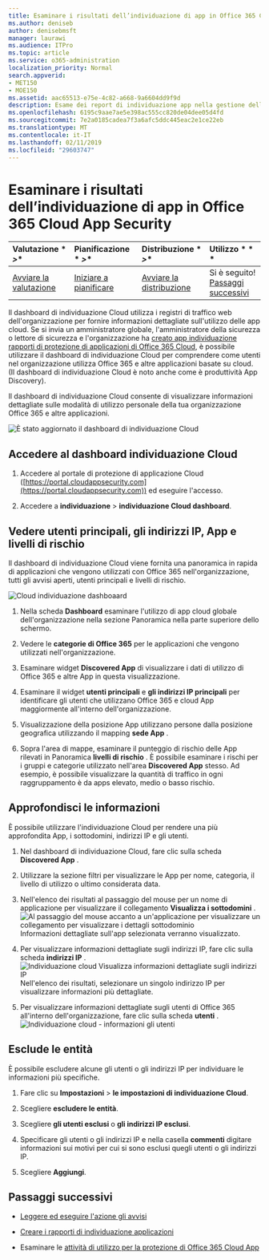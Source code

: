 ```yaml
---
title: Esaminare i risultati dell’individuazione di app in Office 365 Cloud App Security
ms.author: deniseb
author: denisebmsft
manager: laurawi
ms.audience: ITPro
ms.topic: article
ms.service: o365-administration
localization_priority: Normal
search.appverid:
- MET150
- MOE150
ms.assetid: aac65513-e75e-4c82-a668-9a6604dd9f9d
description: Esame dei report di individuazione app nella gestione della protezione avanzata consentono di ulteriori informazioni sull'utilizzano di applicazioni basate su cloud persone nell'organizzazione. Dopo aver creato i rapporti di individuazione app utilizzando i file di registro dai firewall e proxy, esaminare i risultati nel dashboard di individuazione applicazioni.
ms.openlocfilehash: 6195c9aae7ae5e398ac555cc820de04dee05d4fd
ms.sourcegitcommit: 7e2a0185cadea7f3a6afc5ddc445eac2e1ce22eb
ms.translationtype: MT
ms.contentlocale: it-IT
ms.lasthandoff: 02/11/2019
ms.locfileid: "29603747"
---
```

# <a name="review-app-discovery-findings-in-office-365-cloud-app-security"></a>Esaminare i risultati dell’individuazione di app in Office 365 Cloud App Security
  
|Valutazione * *\>**|Pianificazione * *\>**|Distribuzione * *\>**|Utilizzo * * *|
|:-----|:-----|:-----|:-----|
|[Avviare la valutazione](office-365-cas-overview.md) <br/> |[Iniziare a pianificare](get-ready-for-office-365-cas.md) <br/> |[Avviare la distribuzione](turn-on-office-365-cas.md) <br/> |Si è seguito!  <br/> [Passaggi successivi](#next-steps) <br/> |
   
Il dashboard di individuazione Cloud utilizza i registri di traffico web dell'organizzazione per fornire informazioni dettagliate sull'utilizzo delle app cloud. Se si invia un amministratore globale, l'amministratore della sicurezza o lettore di sicurezza e l'organizzazione ha [creato app individuazione rapporti di protezione di applicazioni di Office 365 Cloud](create-app-discovery-reports-in-ocas.md), è possibile utilizzare il dashboard di individuazione Cloud per comprendere come utenti nel organizzazione utilizza Office 365 e altre applicazioni basate su cloud. (Il dashboard di individuazione Cloud è noto anche come è produttività App Discovery).
  
 Il dashboard di individuazione Cloud consente di visualizzare informazioni dettagliate sulle modalità di utilizzo personale della tua organizzazione Office 365 e altre applicazioni. 
  
![È stato aggiornato il dashboard di individuazione Cloud](media/12712681-c0b3-4cb3-b7fd-2cf2ad4e825f.png)
     
## <a name="go-to-the-cloud-discovery-dashboard"></a>Accedere al dashboard individuazione Cloud

1. Accedere al portale di protezione di applicazione Cloud ([https://portal.cloudappsecurity.com](https://portal.cloudappsecurity.com)) ed eseguire l'accesso.
    
2. Accedere a **individuazione** \> **individuazione Cloud dashboard**.
    
## <a name="see-your-top-users-ip-addresses-apps-and-risk-levels"></a>Vedere utenti principali, gli indirizzi IP, App e livelli di rischio

Il dashboard di individuazione Cloud viene fornita una panoramica in rapida di applicazioni che vengono utilizzati con Office 365 nell'organizzazione, tutti gli avvisi aperti, utenti principali e livelli di rischio.
  
![Cloud individuazione dashboaard](media/06696946-fbdf-4781-b5b8-2ac074fcb2a1.png)
  
1. Nella scheda **Dashboard** esaminare l'utilizzo di app cloud globale dell'organizzazione nella sezione Panoramica nella parte superiore dello schermo. 
    
2. Vedere le **categorie di Office 365** per le applicazioni che vengono utilizzati nell'organizzazione. 
    
3. Esaminare widget **Discovered App** di visualizzare i dati di utilizzo di Office 365 e altre App in questa visualizzazione. 
    
4. Esaminare il widget **utenti principali** e **gli indirizzi IP principali** per identificare gli utenti che utilizzano Office 365 e cloud App maggiormente all'interno dell'organizzazione. 
    
5. Visualizzazione della posizione App utilizzano persone dalla posizione geografica utilizzando il mapping **sede App** . 
    
6. Sopra l'area di mappe, esaminare il punteggio di rischio delle App rilevati in Panoramica **livelli di rischio** . È possibile esaminare i rischi per i gruppi e categorie utilizzato nell'area **Discovered App** stesso. Ad esempio, è possibile visualizzare la quantità di traffico in ogni raggruppamento è da apps elevato, medio o basso rischio. 
    
## <a name="dive-deeper-into-the-information"></a>Approfondisci le informazioni

È possibile utilizzare l'individuazione Cloud per rendere una più approfondita App, i sottodomini, indirizzi IP e gli utenti.
  
1. Nel dashboard di individuazione Cloud, fare clic sulla scheda **Discovered App** . 
    
2. Utilizzare la sezione filtri per visualizzare le App per nome, categoria, il livello di utilizzo o ultimo considerata data.
    
3. Nell'elenco dei risultati al passaggio del mouse per un nome di applicazione per visualizzare il collegamento **Visualizza i sottodomini** .<br/> ![Al passaggio del mouse accanto a un'applicazione per visualizzare un collegamento per visualizzare i dettagli sottodominio](media/4a212215-8a2c-46fd-9ef9-89e4064658a6.png)<br/>Informazioni dettagliate sull'app selezionata verranno visualizzato.
    
4. Per visualizzare informazioni dettagliate sugli indirizzi IP, fare clic sulla scheda **indirizzi IP** .<br/>![Individuazione cloud Visualizza informazioni dettagliate sugli indirizzi IP](media/0c742bf6-da9e-4d22-8656-a27a5007d5d5.png)<br/>Nell'elenco dei risultati, selezionare un singolo indirizzo IP per visualizzare informazioni più dettagliate.
    
5. Per visualizzare informazioni dettagliate sugli utenti di Office 365 all'interno dell'organizzazione, fare clic sulla scheda **utenti** .<br/>![Individuazione cloud - informazioni gli utenti](media/2d9c2d85-01e6-4057-8020-d9a68f26bbac.png)
  
## <a name="exclude-entities"></a>Esclude le entità

È possibile escludere alcune gli utenti o gli indirizzi IP per individuare le informazioni più specifiche.
  
1. Fare clic su **Impostazioni** \> **le impostazioni di individuazione Cloud**.
    
2. Scegliere **escludere le entità**.
    
3. Scegliere **gli utenti esclusi** o **gli indirizzi IP esclusi**.
    
4. Specificare gli utenti o gli indirizzi IP e nella casella **commenti** digitare informazioni sui motivi per cui si sono esclusi quegli utenti o gli indirizzi IP. 
    
5. Scegliere **Aggiungi**.
    
## <a name="next-steps"></a>Passaggi successivi

- [Leggere ed eseguire l'azione gli avvisi](review-office-365-cas-alerts.md)
    
- [Creare i rapporti di individuazione applicazioni](create-app-discovery-reports-in-ocas.md)
    
- Esaminare le [attività di utilizzo per la protezione di Office 365 Cloud App](utilization-activities-for-ocas.md)
    

